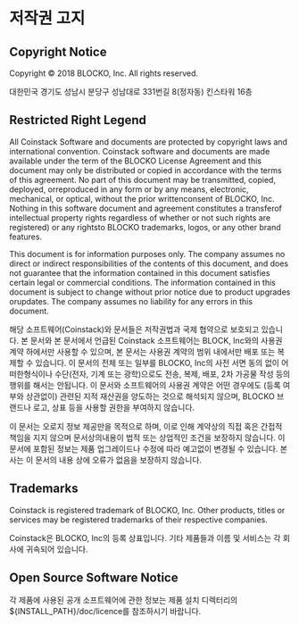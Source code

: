 # 저작권 고지

## Copyright Notice

Copyright © 2018 BLOCKO, Inc. All rights reserved.

대한민국 경기도 성남시 분당구 성남대로 331번길 8\(정자동\) 킨스타워 16층

## Restricted Right Legend

All Coinstack Software and documents are protected by copyright laws and international convention. Coinstack software and documents are made available under the term of the BLOCKO License Agreement and this document may only be distributed or copied in accordance with the terms of this agreement. No part of this document may be transmitted, copied, deployed, orreproduced in any form or by any means, electronic, mechanical, or optical, without the prior writtenconsent of BLOCKO, Inc. Nothing in this software document and agreement constitutes a transferof intellectual property rights regardless of whether or not such rights are registered\) or any rightsto BLOCKO trademarks, logos, or any other brand features.

This document is for information purposes only. The company assumes no direct or indirect responsibilities of the contents of this document, and does not guarantee that the information contained in this document satisfies certain legal or commercial conditions. The information contained in this document is subject to change without prior notice due to product upgrades orupdates. The company assumes no liability for any errors in this document.

해당 소프트웨어\(Coinstack\)와 문서들은 저작권법과 국제 협약으로 보호되고 있습니다. 본 문서와 본 문서에서 언급된 Coinstack 소프트웨어는 BLOCK, Inc와의 사용권 계약 하에서만 사용할 수 있으며, 본 문서는 사용권 계약의 범위 내에서만 배포 또는 복제할 수 있습니다. 이 문서의 전체 또는 일부를 BLOCKO, Inc의 사전 서면 동의 없이 어떠한형식이나 수단\(전자, 기계 또는 광학\)으로도 전송, 복제, 배포, 2차 가공물 작성 등의 행위를 해서는 안됩니다. 이 문서와 소프트웨어의 사용권 계약은 어떤 경우에도 \(등록 여부와 상관없이\) 관련된 지적 재산권을 양도하는 것으로 해석되지 않으며, BLOCKO 브랜드나 로고, 상표 등을 사용할 권한을 부여하지 않습니다.

이 문서는 오로지 정보 제공만을 목적으로 하며, 이로 인해 계약상의 직접 혹은 간접적 책임을 지지 않으며 문서상의내용이 법적 또는 상업적인 조건을 보장하지 않습니다. 이 문서에 포함된 정보는 제품 업그레이드나 수정에 따라 예고없이 변경될 수 있습니다. 본 사는 이 문서의 내용 상에 오류가 없음을 보장하지 않습니다.

## Trademarks

Coinstack is registered trademark of BLOCKO, Inc. Other products, titles or services may be registered trademarks of their respective companies.

Coinstack은 BLOCKO, Inc의 등록 상표입니다. 기타 제품들과 이름 및 서비스는 각 회사에 귀속되어 있습니다.

## Open Source Software Notice

각 제품에 사용된 공개 소프트웨어에 관한 정보는 제품 설치 디렉터리의 ${INSTALL\_PATH}/doc/licence를 참조하시기 바랍니다.

